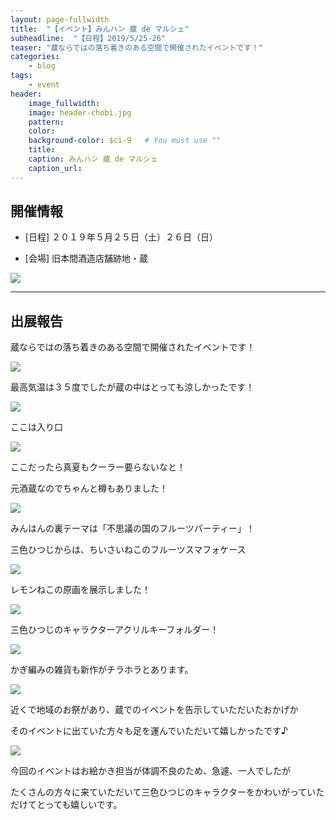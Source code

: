 ```yaml
---
layout: page-fullwidth
title:  "【イベント】みんハン 蔵 de マルシェ"
subheadline:  "【日程】2019/5/25-26"
teaser: "蔵ならではの落ち着きのある空間で開催されたイベントです！"
categories:
    - blog
tags:
    - event
header:
    image_fullwidth:
    image: header-chobi.jpg
    pattern:
    color:
    background-color: $ci-9   # You must use ""
    title:
    caption: みんハン 蔵 de マルシェ
    caption_url: 
---
```


## 開催情報

* [日程] ２０１９年５月２５日（土）２６日（日）

* [会場] 旧本間酒造店舗跡地・蔵

![](https://lh3.googleusercontent.com/pw/ACtC-3e5rmm8KKmnTfuTHU0Df8TNZNPBxXvdTLLrriGKzeN89XPq0FIPTzUsjHWeWo_rQzSU6BI0gQUn7zhWQdLU4PlqORody6zuMhtexhbec5MXjwipzU_E5ke9QjgsjWtJo-NwvVsH1XXKx0C9AX9DKz63=s635-no?authuser=2)

---

## 出展報告

蔵ならではの落ち着きのある空間で開催されたイベントです！

![](https://lh3.googleusercontent.com/pw/ACtC-3cH9iIhmEOKbSn625eK8hnRLrML5F1kM-bu_CnAHW33WSmWCHDQ1ogb0qi0Pr9TK43j3BebhgUVQ_cajDSMa0Ox3CGsMK5qrRtx_nVIPB2oLSX6YRCz4S9L8CJi3ebzR81cBLJObdLS3EyoUsyYlTkX=w1129-h635-no?authuser=2)


最高気温は３５度でしたが蔵の中はとっても涼しかったです！

![](https://lh3.googleusercontent.com/pw/ACtC-3ffFVQ9ADEYIm_QK6L5BSG3TF8s5jkxgnVBNfWBzePvHLb_KnA56TKYcVrkTIxe5EJSoxOtrzgGJBBdH1qO6NT3ACSmXohJDrMquczwKuLUKSyZobujUN1xHd1Zr-1hQhrPN5YkQggtYtBfxnxwuQZd=w1129-h635-no?authuser=2)

ここは入り口

![](https://lh3.googleusercontent.com/pw/ACtC-3eQx2aDtOgNy_XRFdSUuvGZPeiFRGSYEat0roYTaTn1wkACxmhzw2DKr6IfNRGtHOlPgepJLvP33A-5nlcyXu7Flv-jAUKWIo0ltEmRC7y-Vq8VczLdGesfJ-UV53j-r3QtIA0BBdJCka7ix5vqwgDb=w1129-h635-no?authuser=2)


ここだったら真夏もクーラー要らないなと！


元酒蔵なのでちゃんと樽もありました！

![](https://lh3.googleusercontent.com/pw/ACtC-3dFDqqJm3n-Q-y63hD0LuouPxD2W8uEv0cqF3lwhxyID1FW52RpQPYVl_N7jyAX17lBAHfd3k16OVUr0BeH_2ZQFKzJBPmWuKNIUBqaKQzJza-LcLaKN-aeBNFypqKoZYEggXYxitp0Ubwy4VxJfnxc=w1129-h635-no?authuser=2)


みんはんの裏テーマは「不思議の国のフルーツパーティー」！

三色ひつじからは、ちいさいねこのフルーツスマフォケース

![](https://lh3.googleusercontent.com/pw/ACtC-3cVQsdmH5MibjflhnLONDkOpM41pN5JV7rgZ0TtfsaN6HnUzyX65aT6RFcgvJkfRvEgE99aNeF0hSYvvlKX-eamYH4j7sWMGo6BjUh-iv-lhvWt5LghSFLwW7ZrVBxNiSszCbgtjjslnTBTYqom4QVe=w1129-h635-no?authuser=2)


レモンねこの原画を展示しました！

![](https://lh3.googleusercontent.com/pw/ACtC-3fhFuoiEXPx4wXUmdNJy82wr5qqKxUKDGQPO4MI9Rh4HvABA0BE6L5WLZ5Yg6TAjD4L_o7oQHTE6IZSaMrAoZO-Tw0FSIMI_MpS1MjZ61zh5rhaV_xWMhnDzmeDHsEq6M02hDFVIeRNZymM5Jb7hL94=w1129-h635-no?authuser=2)


三色ひつじのキャラクターアクリルキーフォルダー！

![](https://lh3.googleusercontent.com/pw/ACtC-3dvZU8NddkLmsYHgfLIpdlCVcMDkjEMwAbv8O6uZA2HKnJb_RNgf1i_ptxBeD1T2FrVBf1p6X2qlBs1LlHfU_9ka7A6Z44iaGlnPB8xEbEYX2cCTf55kSHNK_Mxhn7FjuRUoIRnNFoLVJH0ihysK1Vg=w1129-h635-no?authuser=2)

かぎ編みの雑貨も新作がチラホラとあります。

![](https://lh3.googleusercontent.com/pw/ACtC-3eppPx62ruRirLCKa7gKEfhHEBiEITOWlwUzd40Yau-gIb5wmnpim2c9PV4imjv80G7tfU6-c6Yd5iCAQJ1cIaBhK9sEeltjZVulThJu1yfrMWftE3qV-sB5rCcgHE-v_5VghGWlmgDXqr35rdut9A6=w1129-h635-no?authuser=2)

近くで地域のお祭があり、蔵でのイベントを告示していただいたおかげか

そのイベントに出ていた方々も足を運んでいただいて嬉しかったです♪

![](https://lh3.googleusercontent.com/pw/ACtC-3euqFxvjonI1ikX6L7Y3QhbvfZbiT_h7bAbEQeOOVNGRGPukK7kyh0n11Wpmnmtoum3vhfAQG9YE5lcjej2jJjX7NlYWrpHgEoDtfgIHpZ8Y2gO1hmngd1mDEmwt8yWsD7pDyMxiLmP43ITYFD2oZhS=w1129-h635-no?authuser=2)

今回のイベントはお絵かき担当が体調不良のため、急遽、一人でしたが

たくさんの方々に来ていただいて三色ひつじのキャラクターをかわいがっていただけてとっても嬉しいです。